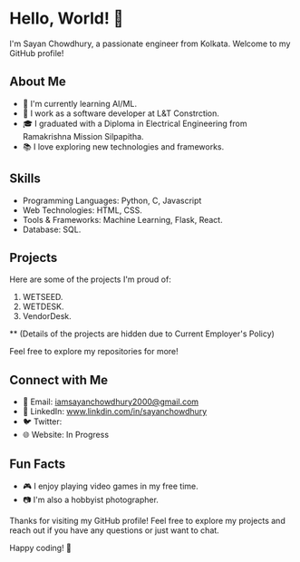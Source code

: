# Hello, World! 👋

I'm Sayan Chowdhury, a passionate engineer from Kolkata. Welcome to my GitHub profile!

## About Me

- 🌱 I'm currently learning AI/ML.
- 💼 I work as a software developer at L&T Constrction.
- 🎓 I graduated with a Diploma in Electrical Engineering from Ramakrishna Mission Silpapitha.
- 📚 I love exploring new technologies and frameworks.

## Skills

- Programming Languages: Python, C, Javascript
- Web Technologies: HTML, CSS.
- Tools & Frameworks: Machine Learning, Flask, React.
- Database: SQL.

## Projects

Here are some of the projects I'm proud of:

1. WETSEED.
2. WETDESK.
3. VendorDesk.

** (Details of the projects are hidden due to Current Employer's Policy)

Feel free to explore my repositories for more!

## Connect with Me

- 📧 Email: iamsayanchowdhury2000@gmail.com
- 💼 LinkedIn: www.linkdin.com/in/sayanchowdhury
- 🐦 Twitter: 
- 🌐 Website: In Progress

## Fun Facts

- 🎮 I enjoy playing video games in my free time.
- 📷 I'm also a hobbyist photographer.

Thanks for visiting my GitHub profile! Feel free to explore my projects and reach out if you have any questions or just want to chat.

Happy coding! 🚀
